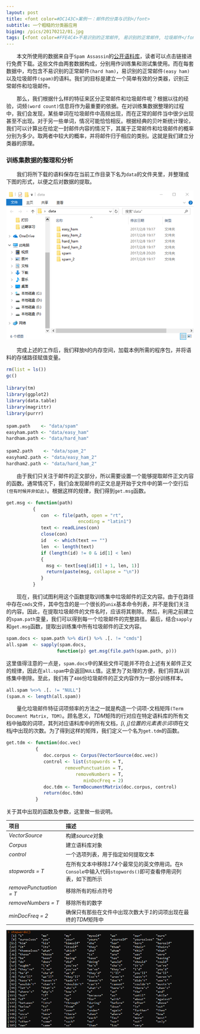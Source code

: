 ```yaml
---
layout: post
title: <font color=#DC143C>案例一：邮件的分类与识别</font>
subtitle: 一个粗糙的分类器应用
bigimg: /pics/20170212/01.jpg
tags: [<font color=#FFE4C4>不易识别的正常邮件, 易识别的正常邮件, 垃圾邮件</font>]
---
```


&emsp;&emsp;本文所使用的数据来自于`Spam Assassin`的[公开语料库](http://spamassassin.apache.org/publiccorpus/)，读者可以点击链接进行免费下载。这些文件由两套数据构成，分别用作训练集和测试集使用。而在每套数据中，均包含不易识别的正常邮件`(hard ham)`，易识别的正常邮件`(easy ham)`以及垃圾邮件`(spam)`的语料。我们的目标是建立一个简单有效的分类器，识别正常邮件和垃圾邮件。

&emsp;&emsp;那么，我们根据什么样的特征来区分正常邮件和垃圾邮件呢？根据以往的经验，词频`(word count)`信息将作为最重要的依据。在对训练集数据整理的过程中，我们会发现，某些单词在垃圾邮件中高频出现，而在正常的邮件当中很少出现甚至不出现。对于另一些单词，情况可能恰恰相反。根据经典的贝叶斯统计理论，我们可以计算出在给定一封邮件内容的情况下，其属于正常邮件和垃圾邮件的概率分别为多少。取两者中较大的概率，并将邮件归于相应的类别。这就是我们建立分类器的原理。

### 训练集数据的整理和分析

&emsp;&emsp;我们将所下载的语料保存在当前工作目录下名为`data`的文件夹里，并整理成下图的形式，以便之后对数据的提取。

<center>
<img src = "/pics/20170212/02.png">
</center>

&emsp;&emsp;完成上述的工作后，我们释放`R`的内存空间，加载本例所需的程序包，并将语料的存储路径赋值变量。

```r
rm(list = ls())
gc()

library(tm)
library(ggplot2)
library(data.table)
library(magrittr)
library(purrr)

spam.path    <- "data/spam"
easyham.path <- "data/easy_ham"
hardham.path <- "data/hard_ham"

spam2.path    <- "data/spam_2"
easyham2.path <- "data/easy_ham_2"
hardham2.path <- "data/hard_ham_2"
```

&emsp;&emsp;由于我们只关注于邮件的正文部分，所以需要设置一个能够提取邮件正文内容的函数。通常情况下，我们会发现邮件的正文总是开始于文件中的第一个空行后`(但有时候并非如此)`。根据这样的规律，我们得到`get.msg`函数。

```r
get.msg <- function(path)
          {
             con  <- file(path, open = "rt", 
                           encoding = "latin1")
             text <- readLines(con)
             close(con)
             id   <- which(text == "")
             len  <- length(text)
             if (length(id) != 0 & id[1] < len)
             {
               msg <- text[seq(id[1] + 1, len, 1)]
               return(paste(msg, collapse = "\n"))
             }
          }
```

&emsp;&emsp;现在，我们试图利用这个函数提取训练集中垃圾邮件的正文内容。由于在路径中存在`cmds`文件，其中包含的是一个很长的`unix`基本命令列表，并不是我们关注的内容。因此，在提取垃圾邮件的文件名时，应该将其剔除。然后，利用之前建立的`spam.path`变量，我们可以得到每一个垃圾邮件的完整路径。最后，结合`sapply`和`get.msg`函数，提取出训练集中所有垃圾邮件的正文内容。

```r
spam.docs <- spam.path %>% dir() %>% .[. != "cmds"]
all.spam  <- sapply(spam.docs, 
                   function(p) get.msg(file.path(spam.path, p))) 
```

这里值得注意的一点是，`spam.docs`中的某些文件可能并不符合上述有关邮件正文的规律，因此在`all.spam`中会返回`NULL`值。这里为了处理的方便，我们将其从训练集中剔除。至此，我们有了`486`份垃圾邮件的正文内容作为一部分训练样本。

```r
all.spam %<>% .[. != "NULL"]
(spam.n <- length(all.spam))
```

&emsp;&emsp;量化垃圾邮件特征词项频率的方法之一就是构造一个词项-文档矩阵`(Term Document Matrix, TDM)`。顾名思义，*TDM*矩阵的行对应在特定语料库的所有文档中抽取的词项，其列对应语料库中的所有文档，*[i, j]*位置的元素表示词项*i*在文档*j*中出现的次数。为了得到这样的矩阵，我们定义一个名为`get.tdm`的函数。

```r
get.tdm <- function(doc.vec)
           {
              doc.corpus <- Corpus(VectorSource(doc.vec))
              control <- list(stopwords = T, 
                      removePunctuation = T,
                          removeNumbers = T,
                             minDocFreq = 2)
              doc.tdm <- TermDocumentMatrix(doc.corpus, control)
              return(doc.tdm)
           }
```

关于其中出现的函数及参数，这里做一些说明。

|项目                   |描述|
|:----------------------|:-------|
|*VectorSource*         |构建*source*对象|
|*Corpus*               |建立语料库对象|
|*control*              |一个选项列表，用于指定如何提取文本|
|*stopwords = T*        |在所有文本中移除*174*个最常见的英文停用词。在`R Console`中输入代码`stopwords()`即可查看停用词列表，如下图所示|
|*removePunctuation = T*|移除所有的标点符号|
|*removeNumbers = T*    |移除所有的数字|
|*minDocFreq = 2*       |确保只有那些在文件中出现次数大于*1*的词项出现在最终的*TDM*矩阵中|


![](/pics/20170212/03.png)

<script type="text/javascript" src="https://cdn.mathjax.org/mathjax/latest/MathJax.js?config=TeX-AMS_HTML">
$$
S = \pi t^2
$$
</script>
